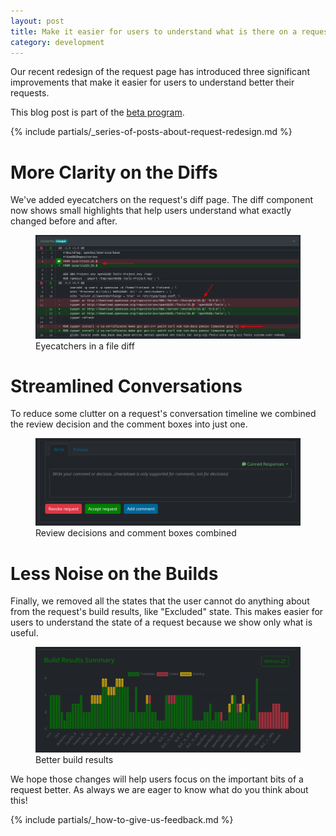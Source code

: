 ```yaml
---
layout: post
title: Make it easier for users to understand what is there on a request
category: development
---
```

Our recent redesign of the request page has introduced three significant improvements that make it easier for users to understand better their requests.

This blog post is part of the [beta program](/2018/10/04/the-beta-program/).

{% include partials/_series-of-posts-about-request-redesign.md %}

# More Clarity on the Diffs

We've added eyecatchers on the request's diff page. The diff component now shows small highlights that help users understand what exactly changed before and after.

<figure>
  <img src="/images/posts/2024-10-23/eyecatchers.png" alt="Eyecatchers in a file diff" />
  <figcaption>Eyecatchers in a file diff</figcaption>
</figure>

# Streamlined Conversations

To reduce some clutter on a request's conversation timeline we combined the review decision and the comment boxes into just one. 

<figure>
  <img src="/images/posts/2024-10-23/decision_and_comment_boxes_combined.png" alt="Review decisions and comment boxes combined" />
  <figcaption>Review decisions and comment boxes combined</figcaption>
</figure>

# Less Noise on the Builds

Finally, we removed all the states that the user cannot do anything about from the request's build results, like "Excluded" state. This makes easier for users to understand the state of a request because we show only what is useful.

<figure>
  <img src="/images/posts/2024-10-23/better_build_results.png" alt="Better build results" />
  <figcaption>Better build results</figcaption>
</figure>

We hope those changes will help users focus on the important bits of a request better. As always we are eager to know what do you think about this!

{% include partials/_how-to-give-us-feedback.md %}
